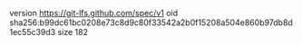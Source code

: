 version https://git-lfs.github.com/spec/v1
oid sha256:b99dc61bc0208e73c8d9c80f33542a2b0f15208a504e860b97db8d1ec55c39d3
size 182
